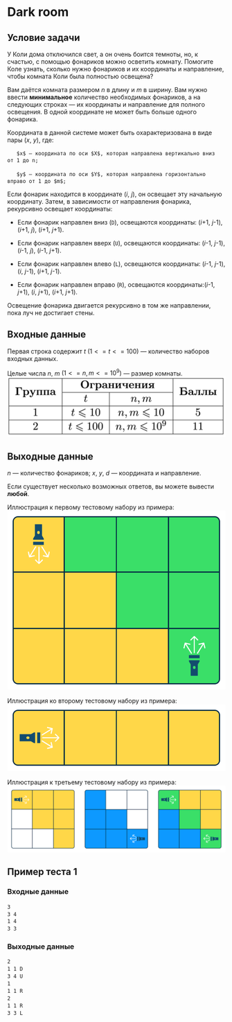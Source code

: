 # Dark room

## Условие задачи

У Коли дома отключился свет, а он очень боится темноты, но, к счастью, с помощью фонариков можно осветить комнату. Помогите Коле узнать, сколько нужно фонариков и их координаты и направление, чтобы комната Коли была полностью освещена? 

Вам даётся комната размером $n$ в длину и $m$ в ширину. Вам нужно ввести $\textbf{минимальное}$ количество необходимых фонариков, а на следующих строках — их координаты и направление для полного освещения. В одной координате не может быть больше одного фонарика.

Координата в данной системе может быть охарактеризована в виде пары ($x$, $y$), $\text{ где:}$

       $x$ — координата по оси $X$, которая направлена вертикально вниз  от 1 до n;

       $y$ — координата по оси $Y$, которая направлена горизонтально вправо от 1 до $m$;

Если фонарик находится в координате ($i$, $j$), он освещает эту начальную координату. Затем, в зависимости от направления фонарика, рекурсивно освещает координаты:

- Если фонарик направлен вниз ($\texttt{D}$), освещаются координаты: ($i$+1, $j$-1), ($i$+1, $j$), ($i$+1, $j$+1).

- Если фонарик направлен вверх ($\texttt{U}$), освещаются координаты: ($i$-1, $j$-1), ($i$-1, $j$), ($i$-1, $j$+1).

- Если фонарик направлен влево ($\texttt{L}$), освещаются координаты: ($i$-1, $j$-1), ($i$, $j$-1), ($i$+1, $j$-1).

- Если фонарик направлен вправо ($\texttt{R}$), освещаются координаты:($i$-1, $j$+1), ($i$, $j$+1), ($i$+1, $j$+1).

Освещение фонарика двигается рекурсивно в том же направлении, пока луч не достигает стены.

## Входные данные

Первая строка содержит $t$ $(1 <= t <= 100)$ — количество наборов входных данных.

Целые числа $n$, $m$ $(1 <= n, m <= 10^9)$ — размер комнаты.
![Целые числа $n$, $m$ $(1 <= n, m <= 10^9)$ — размер комнаты](darkroom-groups.png)

## Выходные данные

$n$ — количество фонариков;
$x$, $y$, $d$ — координата и направление.

Если существует несколько возможных ответов, вы можете вывести $\textbf{любой}$.

Иллюстрация к первому тестовому набору из примера:
![Иллюстрация к первому тестовому набору из примера](darkroom-testcase2.png)

Иллюстрация ко второму тестовому набору из примера:
![Иллюстрация ко второму тестовому набору из примера](darkroom-testcase1.png)

Иллюстрация к третьему тестовому набору из примера:
![Иллюстрация к третьему тестовому набору из примера](darkroom-testcase3.png)

## Пример теста 1

### Входные данные

```bash
3
3 4
1 4
3 3

```

### Выходные данные

```bash
2
1 1 D
3 4 U
1
1 1 R
2
1 1 R
3 3 L

```
